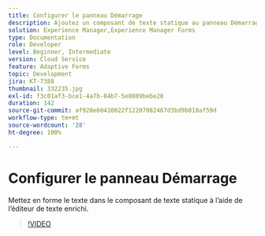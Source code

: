 ```yaml
---
title: Configurer le panneau Démarrage
description: Ajoutez un composant de texte statique au panneau Démarrage.
solution: Experience Manager,Experience Manager Forms
type: Documentation
role: Developer
level: Beginner, Intermediate
version: Cloud Service
feature: Adaptive Forms
topic: Development
jira: KT-7388
thumbnail: 332235.jpg
exl-id: f3c01af3-bce1-4a7b-84b7-5e0889bebe28
duration: 142
source-git-commit: af928e60410022f12207082467d3bd9b818af59d
workflow-type: tm+mt
source-wordcount: '28'
ht-degree: 100%

---
```


# Configurer le panneau Démarrage

Mettez en forme le texte dans le composant de texte statique à l’aide de l’éditeur de texte enrichi.

>[!VIDEO](https://video.tv.adobe.com/v/332235?quality=12&learn=on)
